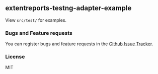 ## extentreports-testng-adapter-example

View `src/test/` for examples.

### Bugs and Feature requests

You can register bugs and feature requests in the [Github Issue Tracker](https://github.com/extent-framework/extentreports-testng-adapter/issues).

### License

MIT
